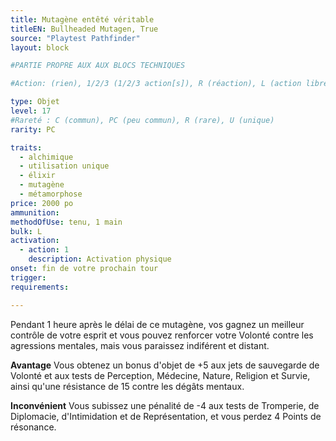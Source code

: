 ```yaml
---
title: Mutagène entêté véritable
titleEN: Bullheaded Mutagen, True
source: "Playtest Pathfinder"
layout: block

#PARTIE PROPRE AUX AUX BLOCS TECHNIQUES

#Action: (rien), 1/2/3 (1/2/3 action[s]), R (réaction), L (action libre)

type: Objet
level: 17
#Rareté : C (commun), PC (peu commun), R (rare), U (unique)
rarity: PC

traits:
  - alchimique
  - utilisation unique
  - élixir
  - mutagène
  - métamorphose
price: 2000 po
ammunition:
methodOfUse: tenu, 1 main
bulk: L
activation: 
  - action: 1
    description: Activation physique
onset: fin de votre prochain tour
trigger:
requirements:

---
```


Pendant 1 heure après le délai de ce mutagène, vos gagnez un meilleur contrôle de votre esprit et vous pouvez renforcer votre Volonté contre les agressions mentales, mais vous paraissez indiférent et distant.

**Avantage** Vous obtenez un bonus d'objet de +5 aux jets de sauvegarde de Volonté et aux tests de Perception, Médecine, Nature, Religion et Survie, ainsi qu'une résistance de 15 contre les dégâts mentaux.

**Inconvénient** Vous subissez une pénalité de -4 aux tests de Tromperie, de Diplomacie, d'Intimidation et de Représentation, et vous perdez 4 Points de résonance.